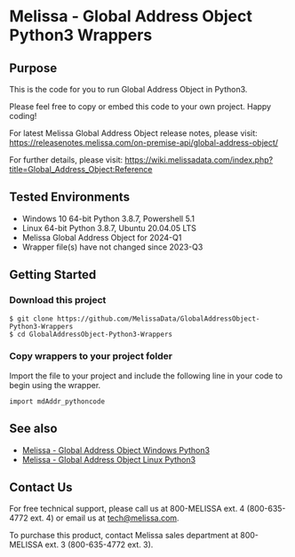 # Melissa - Global Address Object Python3 Wrappers

## Purpose

This is the code for you to run Global Address Object in Python3.
    
Please feel free to copy or embed this code to your own project. Happy coding!

For latest Melissa Global Address Object release notes, please visit: https://releasenotes.melissa.com/on-premise-api/global-address-object/

For further details, please visit: https://wiki.melissadata.com/index.php?title=Global_Address_Object:Reference

## Tested Environments

- Windows 10 64-bit Python 3.8.7, Powershell 5.1
- Linux 64-bit Python 3.8.7, Ubuntu 20.04.05 LTS
- Melissa Global Address Object for 2024-Q1
- Wrapper file(s) have not changed since 2023-Q3

## Getting Started

### Download this project
```
$ git clone https://github.com/MelissaData/GlobalAddressObject-Python3-Wrappers
$ cd GlobalAddressObject-Python3-Wrappers
```

### Copy wrappers to your project folder

Import the file to your project and include the following line in your code to begin using the wrapper.

```
import mdAddr_pythoncode
```

## See also

- [Melissa - Global Address Object Windows Python3](https://github.com/MelissaData/GlobalAddressObject-Python3)
- [Melissa - Global Address Object Linux Python3](https://github.com/MelissaData/GlobalAddressObject-Python3-Linux)
    
## Contact Us

For free technical support, please call us at 800-MELISSA ext. 4
(800-635-4772 ext. 4) or email us at tech@melissa.com.

To purchase this product, contact Melissa sales department at
800-MELISSA ext. 3 (800-635-4772 ext. 3).
